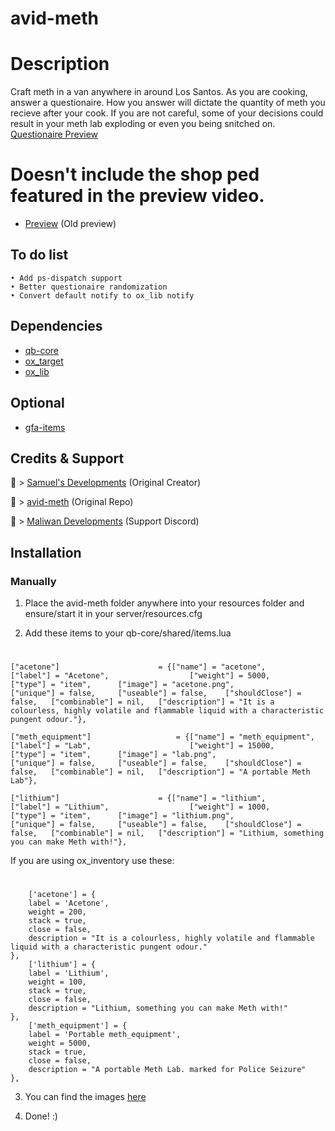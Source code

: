 # avid-meth

# Description

Craft meth in a van anywhere in around Los Santos. As you are cooking, answer a questionaire. How you answer will dictate the quantity of meth you recieve after your cook. If you are not careful, some of your decisions could result in your meth lab exploding or even you being snitched on. [Questionaire Preview](https://i.imgur.com/WkRxIb9.png)

# Doesn't include the shop ped featured in the preview video.

- [Preview](https://www.youtube.com/watch?v=DxdVkQSX17I) (Old preview)

## To do list
    
    • Add ps-dispatch support
    • Better questionaire randomization
    • Convert default notify to ox_lib notify

## Dependencies
- [qb-core](https://github.com/qbcore-framework/qb-core)
- [ox_target](https://github.com/overextended/ox_target)
- [ox_lib](https://github.com/overextended/ox_lib)

## Optional
- [gfa-items](https://github.com/Griefa/gfa-items)

## Credits & Support

🔗 > [Samuel's Developments](https://discord.gg/Tu94MCDDEa) (Original Creator)

🔗 > [avid-meth](https://github.com/Samuels-Development/avid-meth) (Original Repo)

🔗 > [Maliwan Developments](https://discord.gg/9tqRdwsVpW) (Support Discord)

## Installation

### Manually
1. Place the avid-meth folder anywhere into your resources folder and ensure/start it in your server/resources.cfg

2. Add these items to your qb-core/shared/items.lua
#

	["acetone"] 				 	 = {["name"] = "acetone", 			  			["label"] = "Acetone", 					["weight"] = 5000, 		["type"] = "item", 		["image"] = "acetone.png", 				["unique"] = false, 	["useable"] = false, 	["shouldClose"] = false,   ["combinable"] = nil,   ["description"] = "It is a colourless, highly volatile and flammable liquid with a characteristic pungent odour."},
  
	["meth_equipment"] 				 	 = {["name"] = "meth_equipment", 			  			["label"] = "Lab", 						["weight"] = 15000, 	["type"] = "item", 		["image"] = "lab.png", 					["unique"] = false, 	["useable"] = false, 	["shouldClose"] = false,   ["combinable"] = nil,   ["description"] = "A portable Meth Lab"},
  
	["lithium"] 				 	 = {["name"] = "lithium", 			  			["label"] = "Lithium", 					["weight"] = 1000, 		["type"] = "item", 		["image"] = "lithium.png", 				["unique"] = false, 	["useable"] = false, 	["shouldClose"] = false,   ["combinable"] = nil,   ["description"] = "Lithium, something you can make Meth with!"},

If you are using ox_inventory use these:

#
    	['acetone'] = {
		label = 'Acetone',
		weight = 200,
		stack = true,
		close = false,
		description = "It is a colourless, highly volatile and flammable liquid with a characteristic pungent odour."
	},
    	['lithium'] = {
		label = 'Lithium',
		weight = 100,
		stack = true,
		close = false,
		description = "Lithium, something you can make Meth with!"
	},
    	['meth_equipment'] = {
		label = 'Portable meth_equipment',
		weight = 5000,
		stack = true,
		close = false,
		description = "A portable Meth Lab. marked for Police Seizure"
	},



3. You can find the images [here](https://github.com/Griefa/gfa-items)

5. Done! :)
